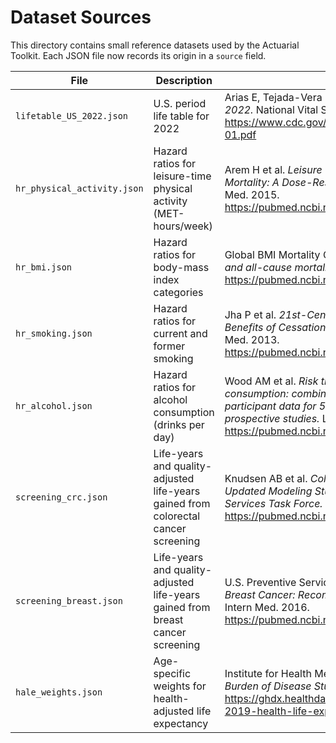 # Dataset Sources

This directory contains small reference datasets used by the Actuarial Toolkit. Each JSON file now records its origin in a `source` field.

| File | Description | Source |
| --- | --- | --- |
| `lifetable_US_2022.json` | U.S. period life table for 2022 | Arias E, Tejada-Vera B. *United States Life Tables, 2022.* National Vital Statistics Reports; 73(1). 2024. <https://www.cdc.gov/nchs/data/nvsr/nvsr73/nvsr73-01.pdf> |
| `hr_physical_activity.json` | Hazard ratios for leisure-time physical activity (MET-hours/week) | Arem H et al. *Leisure Time Physical Activity and Mortality: A Dose-Response Analysis.* JAMA Intern Med. 2015. <https://pubmed.ncbi.nlm.nih.gov/25758054/> |
| `hr_bmi.json` | Hazard ratios for body-mass index categories | Global BMI Mortality Collaboration. *Body-mass index and all-cause mortality.* Lancet. 2016. <https://pubmed.ncbi.nlm.nih.gov/27423263/> |
| `hr_smoking.json` | Hazard ratios for current and former smoking | Jha P et al. *21st-Century Hazards of Smoking and Benefits of Cessation in the United States.* N Engl J Med. 2013. <https://pubmed.ncbi.nlm.nih.gov/23343063/> |
| `hr_alcohol.json` | Hazard ratios for alcohol consumption (drinks per day) | Wood AM et al. *Risk thresholds for alcohol consumption: combined analysis of individual-participant data for 599 912 current drinkers in 83 prospective studies.* Lancet. 2018. <https://pubmed.ncbi.nlm.nih.gov/29676200/> |
| `screening_crc.json` | Life-years and quality-adjusted life-years gained from colorectal cancer screening | Knudsen AB et al. *Colorectal Cancer Screening: An Updated Modeling Study for the U.S. Preventive Services Task Force.* JAMA. 2021. <https://pubmed.ncbi.nlm.nih.gov/34003219/> |
| `screening_breast.json` | Life-years and quality-adjusted life-years gained from breast cancer screening | U.S. Preventive Services Task Force. *Screening for Breast Cancer: Recommendation Statement.* Ann Intern Med. 2016. <https://pubmed.ncbi.nlm.nih.gov/26757170/> |
| `hale_weights.json` | Age-specific weights for health-adjusted life expectancy | Institute for Health Metrics and Evaluation. *Global Burden of Disease Study 2019 (HALE).* <https://ghdx.healthdata.org/record/ihme-data/gbd-2019-health-life-expectancy-1990-2019> |


